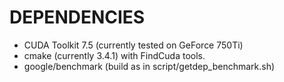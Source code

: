 # DEPENDENCIES
- CUDA Toolkit 7.5 (currently tested on GeForce 750Ti)
- cmake (currently 3.4.1) with FindCuda tools.
- google/benchmark (build as in script/getdep_benchmark.sh)

